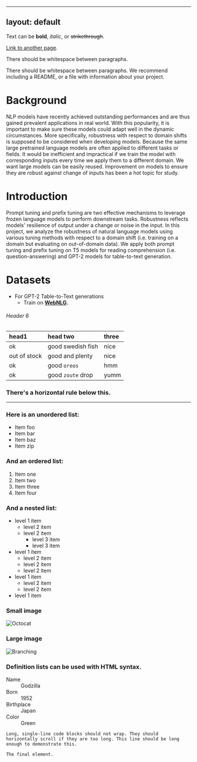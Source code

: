 
---
layout: default
---

Text can be **bold**, _italic_, or ~~strikethrough~~.

[Link to another page](./another-page.html).

There should be whitespace between paragraphs.

There should be whitespace between paragraphs. We recommend including a README, or a file with information about your project.


# Background

NLP models have recently achieved outstanding performances and are thus gained prevalent applications in real world. With this popularity, it is important to make sure these models could adapt well in the dynamic circumstances. More specifically, robustness with respect to domain shifts is supposed to be considered when developing models. Because the same large pretrained language models are often applied to different tasks or fields. It would be inefficient and impractical if we train the model with corresponding inputs every time we apply them to a different domain. We want large models can be easily reused. Improvement on models to ensure they are robust against change of inputs has been a hot topic for study.

# Introduction

Prompt tuning and prefix tuning are two effective mechanisms to leverage frozen language models to perform downstream tasks. Robustness reflects models' resilience of output under a change or noise in the input. In this project, we analyze the robustness of natural language models using various tuning methods with respect to a domain shift (i.e. training on a domain but evaluating on out-of-domain data). We apply both prompt tuning and prefix tuning on T5 models for reading comprehension (i.e. question-answering) and GPT-2 models for table-to-text generation.

# Datasets
- For GPT-2 Table-to-Text generations
  - Train on **[WebNLG](https://aclanthology.org/W16-6626/).**

<!--
> This is a blockquote following a header.
>
> When something is important enough, you do it even if the odds are not in your favor.


### Header 3

```js
// Javascript code with syntax highlighting.
var fun = function lang(l) {
  dateformat.i18n = require('./lang/' + l)
  return true;
}
```

```ruby
# Ruby code with syntax highlighting
GitHubPages::Dependencies.gems.each do |gem, version|
  s.add_dependency(gem, "= #{version}")
end
```

#### Header 4

*   This is an unordered list following a header.
*   This is an unordered list following a header.
*   This is an unordered list following a header.

##### Header 5

1.  This is an ordered list following a header.
2.  This is an ordered list following a header.
3.  This is an ordered list following a header.

-->

###### Header 6

| head1        | head two          | three |
|:-------------|:------------------|:------|
| ok           | good swedish fish | nice  |
| out of stock | good and plenty   | nice  |
| ok           | good `oreos`      | hmm   |
| ok           | good `zoute` drop | yumm  |

### There's a horizontal rule below this.

* * *

### Here is an unordered list:

*   Item foo
*   Item bar
*   Item baz
*   Item zip

### And an ordered list:

1.  Item one
1.  Item two
1.  Item three
1.  Item four

### And a nested list:

- level 1 item
  - level 2 item
  - level 2 item
    - level 3 item
    - level 3 item
- level 1 item
  - level 2 item
  - level 2 item
  - level 2 item
- level 1 item
  - level 2 item
  - level 2 item
- level 1 item

### Small image

![Octocat](https://github.githubassets.com/images/icons/emoji/octocat.png)

### Large image

![Branching](https://guides.github.com/activities/hello-world/branching.png)


### Definition lists can be used with HTML syntax.

<dl>
<dt>Name</dt>
<dd>Godzilla</dd>
<dt>Born</dt>
<dd>1952</dd>
<dt>Birthplace</dt>
<dd>Japan</dd>
<dt>Color</dt>
<dd>Green</dd>
</dl>

```
Long, single-line code blocks should not wrap. They should horizontally scroll if they are too long. This line should be long enough to demonstrate this.
```

```
The final element.
```

